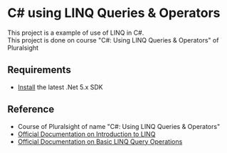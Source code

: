 # C# using LINQ Queries & Operators
This project is a example of use of LINQ in C#.  
This project is done on course "C#: Using LINQ Queries & Operators" of Pluralsight

## Requirements
- [Install](https://dotnet.microsoft.com/download/dotnet/5.0) the latest .Net 5.x SDK

## Reference
 - Course of Pluralsight of name "C#: Using LINQ Queries & Operators"
 - [Official Documentation on Introduction to LINQ](https://docs.microsoft.com/en-us/dotnet/csharp/programming-guide/concepts/linq/introduction-to-linq-queries)
 - [Official Documentation on Basic LINQ Query Operations](https://docs.microsoft.com/en-us/dotnet/csharp/programming-guide/concepts/linq/basic-linq-query-operations)
